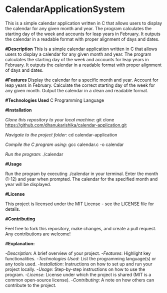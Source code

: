 # CalendarApplicationSystem
This is a simple calendar application written in C that allows users to display the calendar for any given month and year. The program calculates the starting day of the week and accounts for leap years in February. It outputs the calendar in a readable format with proper alignment of days and dates.

**#Description**
This is a simple calendar application written in C that allows users to display a calendar for any given month and year. The program calculates the starting day of the week and accounts for leap years in February. It outputs the calendar in a readable format with proper alignment of days and dates.

**#Features**
Display the calendar for a specific month and year.
Account for leap years in February.
Calculate the correct starting day of the week for any given month.
Output the calendar in a clean and readable format.

**#Technologies Used**
C Programming Language

**#Installation**

_Clone this repository to your local machine:_
git clone https://github.com/dhanukarishika/calendar-application.git

_Navigate to the project folder:_
cd calendar-application

_Compile the C program using:_
gcc calendar.c -o calendar

_Run the program:_
./calendar

**#Usage**

Run the program by executing ./calendar in your terminal.
Enter the month (1-12) and year when prompted.
The calendar for the specified month and year will be displayed.

**#License**

This project is licensed under the MIT License - see the LICENSE file for details.

**#Contributing**

Feel free to fork this repository, make changes, and create a pull request. Any contributions are welcome!

**#Explanation:**

-_Description_: A brief overview of your project.
-_Features_: Highlight key functionalities.
-_Technologies Used_: List the programming language(s) or any tools used.
-_Installation_: Instructions on how to set up and run your project locally.
-_Usage_: Step-by-step instructions on how to use the program.
-_License_: License under which the project is shared (MIT is a common open-source license).
-_Contributing_: A note on how others can contribute to the project.
